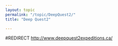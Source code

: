 ```yaml
---
layout: topic
permalink: "/topic/DeepQuest2/"
title: "Deep Quest2"

---
```


#REDIRECT http://www.deepquest2expeditions.ca/

